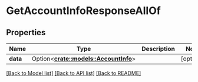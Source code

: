 # GetAccountInfoResponseAllOf

## Properties

Name | Type | Description | Notes
------------ | ------------- | ------------- | -------------
**data** | Option<[**crate::models::AccountInfo**](AccountInfo.md)> |  | [optional]

[[Back to Model list]](../README.md#documentation-for-models) [[Back to API list]](../README.md#documentation-for-api-endpoints) [[Back to README]](../README.md)



